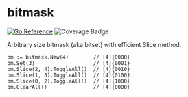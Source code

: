 # bitmask

[![Go Reference](https://pkg.go.dev/badge/github.com/astef/bitmask.svg)](https://pkg.go.dev/github.com/astef/bitmask) ![Coverage Badge](https://img.shields.io/badge/coverage-96.5%25-green.svg)

Arbitrary size bitmask (aka bitset) with efficient Slice method.

    bm := bitmask.New(4)        // [4]{0000}
    bm.Set(3)                   // [4]{0001}
    bm.Slice(2, 4).ToggleAll()  // [4]{0010}
    bm.Slice(1, 3).ToggleAll()  // [4]{0100}
    bm.Slice(0, 2).ToggleAll()  // [4]{1000}
    bm.ClearAll()               // [4]{0000}
